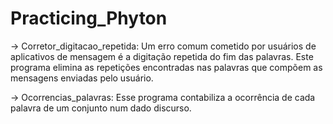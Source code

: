 # Practicing_Phyton
-> Corretor_digitacao_repetida: Um erro comum cometido por usuários de aplicativos de mensagem é a digitação repetida do fim das palavras. Este programa elimina as repetições encontradas nas palavras que compõem as mensagens enviadas pelo usuário. 

-> Ocorrencias_palavras: Esse programa contabiliza a ocorrência de cada palavra de um conjunto num dado discurso.

